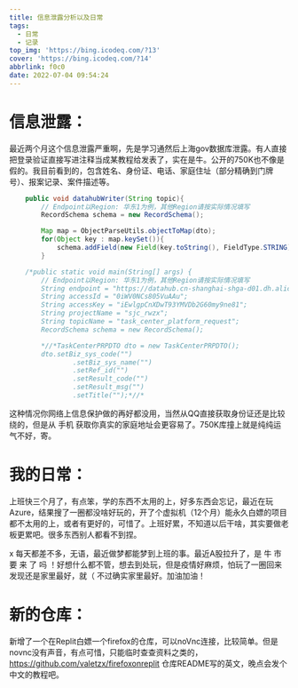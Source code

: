 ```yaml
---
title: 信息泄露分析以及日常
tags:
  - 日常
  - 记录
top_img: 'https://bing.icodeq.com/?13'
cover: 'https://bing.icodeq.com/?14'
abbrlink: f0c0
date: 2022-07-04 09:54:24
---
```


# 信息泄露：

最近两个月这个信息泄露严重啊，先是学习通然后上海gov数据库泄露。有人直接把登录验证直接写进注释当成某教程给发表了，实在是牛。公开的750K也不像是假的。我目前看到的，包含姓名、身份证、电话、家庭住址（部分精确到门牌号）、报案记录、案件描述等。

```java
    public void datahubWriter(String topic){
        // Endpoint以Region: 华东1为例，其他Region请按实际情况填写
        RecordSchema schema = new RecordSchema();

        Map map = ObjectParseUtils.objectToMap(dto);
        for(Object key : map.keySet()){
            schema.addField(new Field(key.toString(), FieldType.STRING));
        }

    /*public static void main(String[] args) {
        // Endpoint以Region: 华东1为例，其他Region请按实际情况填写
        String endpoint = "https://datahub.cn-shanghai-shga-d01.dh.alicloud.ga.sh";
        String accessId = "0iWV0NCs805VuAAu";
        String accessKey = "iEwlgpCnXDwT93YMVDb2G60my9ne81";
        String projectName = "sjc_rwzx";
        String topicName = "task_center_platform_request";
        RecordSchema schema = new RecordSchema();

        *//*TaskCenterPRPDTO dto = new TaskCenterPRPDTO();
        dto.setBiz_sys_code("")
                .setBiz_sys_name("")
                .setRef_id("")
                .setResult_code("")
                .setResult_msg("")
                .setTitle("");*//*
```

这种情况你网络上信息保护做的再好都没用，当然从QQ直接获取身份证还是比较绕的，但是从 手机 获取你真实的家庭地址会更容易了。750K库撞上就是纯纯运气不好，寄。

# 我的日常：

上班快三个月了，有点笨，学的东西不太用的上，好多东西会忘记，最近在玩Azure，结果搜了一圈都没啥好玩的，开了个虚拟机（12个月）能永久白嫖的项目都不太用的上，或者有更好的，可惜了。上班好累，不知道以后干啥，其实要做老板更累吧。很多东西别人都看不到捏。

 x 每天都差不多，无语，最近做梦都能梦到上班的事。最近A股拉升了，是 牛 市 要 来 了 吗 ！好想什么都不管，想去到处玩，但是疫情好麻烦，怕玩了一圈回来发现还是家里最好，就（ 不过确实家里最好。加油加油！

# 新的仓库：

新增了一个在Replit白嫖一个firefox的仓库，可以noVnc连接，比较简单。但是novnc没有声音，有点可惜，只能临时查查资料之类的，https://github.com/valetzx/firefoxonreplit 仓库README写的英文，晚点会发个中文的教程吧。
